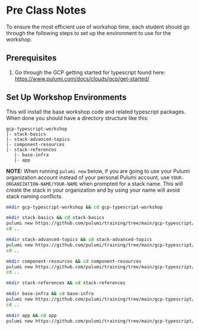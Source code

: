 # Pre Class Notes
To ensure the most efficient use of workshop time, each student should go through the following steps to set up the environment to use for the workshop.

## Prerequisites
1. Go through the GCP getting started for typescript found here: https://www.pulumi.com/docs/clouds/gcp/get-started/ 

## Set Up Workshop Environments
This will install the base workshop code and related typescript packages. 
When done you should have a directory structure like this:
```
gcp-typescript-workshop
|- stack-basics
|- stack-advanced-topics
|- component-resources
|- stack-references
   |- base-infra
   |- app
```

**NOTE:** When running `pulumi new` below, if you are going to use your Pulumi organization account instead of your personal Pulumi account, use `YOUR-ORGANIZATION-NAME/YOUR-NAME` when prompted for a stack name. This will create the stack in your organization and by using your name will avoid stack naming conflicts.

```bash
mkdir gcp-typescript-workshop && cd gcp-typescript-workshop

mkdir stack-basics && cd stack-basics
pulumi new https://github.com/pulumi/training/tree/main/gcp-typescript/1_stack-basics
cd ..

mkdir stack-advanced-topics && cd stack-advanced-topics
pulumi new https://github.com/pulumi/training/tree/main/gcp-typescript/2_stack-advanced-topics
cd ..

mkdir component-resources && cd component-resources
pulumi new https://github.com/pulumi/training/tree/main/gcp-typescript/3_component-resources
cd ..

mkdir stack-references && cd stack-references

mkdir base-infra && cd base-infra
pulumi new https://github.com/pulumi/training/tree/main/gcp-typescript/4_stack-references/base-infra
cd ..

mkdir app && cd app
pulumi new https://github.com/pulumi/training/tree/main/gcp-typescript/4_stack-references/app


